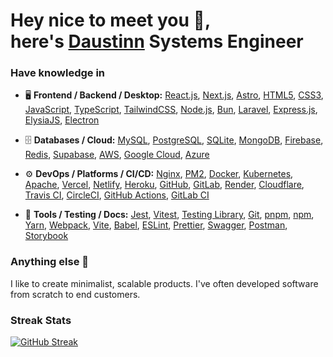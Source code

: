 
# Hey nice to meet you 🤝, <br/> here's <a href='https://daustinn.com'>Daustinn</a> Systems Engineer
### Have knowledge in
- 🖥️ **Frontend / Backend / Desktop:** [React.js](https://react.dev/), [Next.js](https://nextjs.org/), [Astro](https://astro.build/), [HTML5](https://html.spec.whatwg.org/), [CSS3](https://www.w3.org/Style/CSS/), [JavaScript](https://developer.mozilla.org/en-US/docs/Web/JavaScript), [TypeScript](https://www.typescriptlang.org/), [TailwindCSS](https://tailwindcss.com/), [Node.js](https://nodejs.org/), [Bun](https://bun.sh/), [Laravel](https://laravel.com/), [Express.js](https://expressjs.com/), [ElysiaJS](https://elysiajs.com/), [Electron](https://www.electronjs.org/)

- 🗄️ **Databases / Cloud:** [MySQL](https://www.mysql.com/), [PostgreSQL](https://www.postgresql.org/), [SQLite](https://www.sqlite.org/), [MongoDB](https://www.mongodb.com/), [Firebase](https://firebase.google.com/), [Redis](https://redis.io/), [Supabase](https://supabase.com/), [AWS](https://aws.amazon.com/), [Google Cloud](https://cloud.google.com/), [Azure](https://azure.microsoft.com/)

- ⚙️ **DevOps / Platforms / CI/CD:** [Nginx](https://nginx.org/), [PM2](https://pm2.keymetrics.io/), [Docker](https://www.docker.com/), [Kubernetes](https://kubernetes.io/), [Apache](https://httpd.apache.org/), [Vercel](https://vercel.com/), [Netlify](https://www.netlify.com/), [Heroku](https://www.heroku.com/), [GitHub](https://github.com/), [GitLab](https://gitlab.com/), [Render](https://render.com/), [Cloudflare](https://www.cloudflare.com/), [Travis CI](https://www.travis-ci.com/), [CircleCI](https://circleci.com/), [GitHub Actions](https://github.com/features/actions), [GitLab CI](https://docs.gitlab.com/ee/ci/)

- 🧪 **Tools / Testing / Docs:** [Jest](https://jestjs.io/), [Vitest](https://vitest.dev/), [Testing Library](https://testing-library.com/), [Git](https://git-scm.com/), [pnpm](https://pnpm.io/), [npm](https://www.npmjs.com/), [Yarn](https://yarnpkg.com/), [Webpack](https://webpack.js.org/), [Vite](https://vitejs.dev/), [Babel](https://babeljs.io/), [ESLint](https://eslint.org/), [Prettier](https://prettier.io/), [Swagger](https://swagger.io/), [Postman](https://www.postman.com/), [Storybook](https://storybook.js.org/)

### Anything else 🙂
I like to create minimalist, scalable products. I've often developed software from scratch to end customers.

### Streak Stats
[![GitHub Streak](https://streak-stats.demolab.com?user=daustinn&theme=git-dark&border_radius=5.8)](https://git.io/streak-stats)
